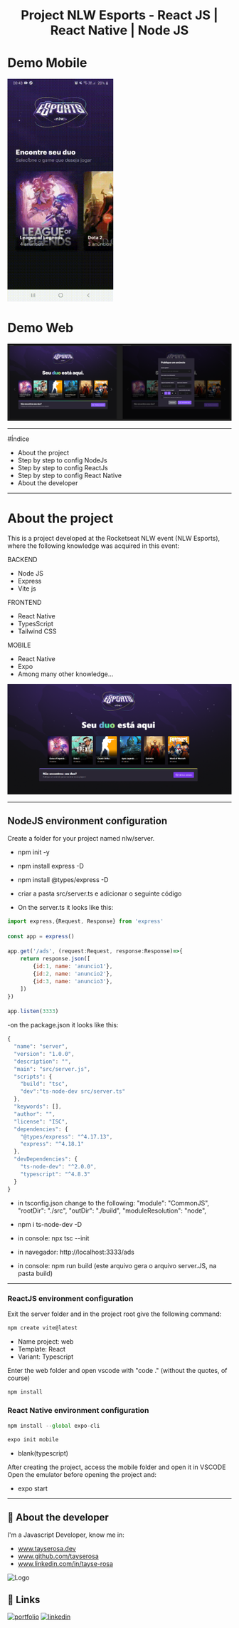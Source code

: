 
<h1 align="center"> Project NLW Esports - React JS | React Native | Node JS </h1>

# Demo Mobile
<img src="readmeMobile.gif" style="height: 500px">


# Demo Web
![Logo](readme.png)

---

#Índice
- About the project
- Step by step to config NodeJs
- Step by step to config ReactJs
- Step by step to config React Native
- About the developer

---

# About the project
This is a project developed at the Rocketseat NLW event (NLW Esports), where the following knowledge was acquired in this event:

BACKEND
- Node JS
- Express
- Vite js

FRONTEND
- React Native
- TypesScript
- Tailwind CSS

MOBILE
- React Native
- Expo
- Among many other knowledge...

![Logo](readme2.png)

---

## NodeJS environment configuration

Create a folder for your project named nlw/server.

- npm init -y
- npm install express -D
- npm install @types/express -D
- criar a pasta src/server.ts e adicionar o seguinte código

- On the server.ts it looks like this:
```js
import express,{Request, Response} from 'express'

const app = express()

app.get('/ads', (request:Request, response:Response)=>{
    return response.json([
        {id:1, name: 'anuncio1'},
        {id:2, name: 'anuncio2'},
        {id:3, name: 'anuncio3'},
    ])
})

app.listen(3333)
```

-on the package.json it looks like this:
```js
{
  "name": "server",
  "version": "1.0.0",
  "description": "",
  "main": "src/server.js",
  "scripts": {
    "build": "tsc",
    "dev":"ts-node-dev src/server.ts"
  },
  "keywords": [],
  "author": "",
  "license": "ISC",
  "dependencies": {
    "@types/express": "^4.17.13",
    "express": "^4.18.1"
  },
  "devDependencies": {
    "ts-node-dev": "^2.0.0",
    "typescript": "^4.8.3"
  }
}


```
- in tsconfig.json change to the following:
"module": "CommonJS",       
"rootDir": "./src",
"outDir": "./build",
"moduleResolution": "node",     

- npm i ts-node-dev -D

- in console: npx tsc --init
- in navegador: http://localhost:3333/ads
- in console: npm run build (este arquivo gera o arquivo server.JS, na pasta build)

-----
### ReactJS environment configuration
Exit the server folder and in the project root give the following command:

```js
npm create vite@latest
```
- Name project: web
- Template: React
- Variant: Typescript

Enter the web folder and open vscode with "code ." (without the quotes, of course)

```js
npm install
```

### React Native environment configuration

```js
npm install --global expo-cli
```

```js
expo init mobile
```
- blank(typescript)

After creating the project, access the mobile folder and open it in VSCODE
Open the emulator before opening the project and:
- expo start


----


## 🚀 About the developer
I'm a Javascript Developer, know me in:
- www.tayserosa.dev
- www.github.com/tayserosa
- www.linkedin.com/in/tayse-rosa

![Logo](https://github.com/tayserosa.png)

## 🔗 Links
[![portfolio](https://img.shields.io/badge/my_portfolio-000?style=for-the-badge&logo=ko-fi&logoColor=white)](https://www.tayserosa.dev/)
[![linkedin](https://img.shields.io/badge/linkedin-0A66C2?style=for-the-badge&logo=linkedin&logoColor=white)](https://www.linkedin.com/in/tayse-rosa-3b683151/)


